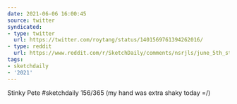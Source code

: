 ```yaml
---
date: 2021-06-06 16:00:45
source: twitter
syndicated:
- type: twitter
  url: https://twitter.com/roytang/status/1401569761394262016/
- type: reddit
  url: https://www.reddit.com/r/SketchDaily/comments/nsrjls/june_5th_stinky_saturday/h0t2kdr/
tags:
- sketchdaily
- '2021'
---
```


Stinky Pete #sketchdaily 156/365 (my hand was extra shaky today =/)